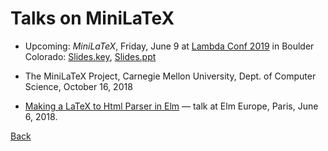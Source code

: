 # Talks on MiniLaTeX

* Upcoming: *MiniLaTeX*, Friday, June 9 at [Lambda Conf 2019](https://lambdaconf.zohobackstage.com/LambdaConf2019?lang=en#/agenda?day=3&lang=en&sessionId=6967000000359716) in Boulder Colorado: [Slides.key](http://minilatex.s3.amazonaws.com/Lambda_Conf_2019.key), [Slides.ppt](http://minilatex.s3.amazonaws.com/Lambda_Conf_2019.pptx) 

* The MiniLaTeX Project, Carnegie Mellon University, Dept. of Computer Science, October 16, 2018

* [Making a LaTeX to Html Parser in Elm](https://www.youtube.com/watch?v=dmDA7iziSgs&t=95s) — talk at Elm Europe, Paris, June 6, 2018.


[Back](https://minilatex.io)